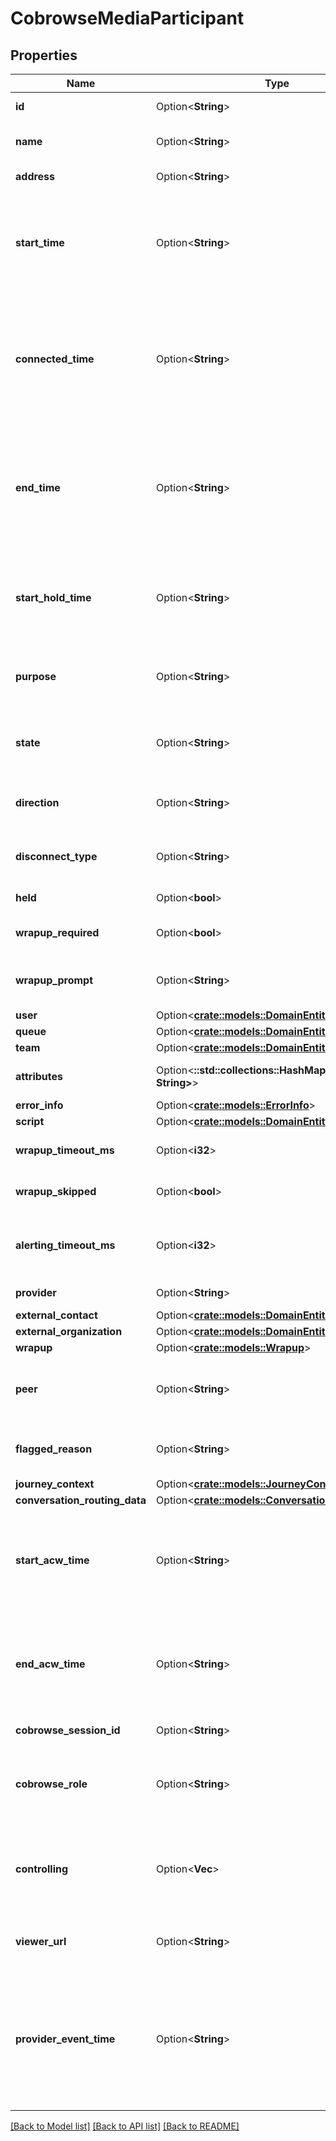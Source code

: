 # CobrowseMediaParticipant

## Properties

Name | Type | Description | Notes
------------ | ------------- | ------------- | -------------
**id** | Option<**String**> | The unique participant ID. | [optional]
**name** | Option<**String**> | The display friendly name of the participant. | [optional]
**address** | Option<**String**> | The participant address. | [optional]
**start_time** | Option<**String**> | The time when this participant first joined the conversation. Date time is represented as an ISO-8601 string. For example: yyyy-MM-ddTHH:mm:ss[.mmm]Z | [optional]
**connected_time** | Option<**String**> | The time when this participant went connected for this media (eg: video connected time). Date time is represented as an ISO-8601 string. For example: yyyy-MM-ddTHH:mm:ss[.mmm]Z | [optional]
**end_time** | Option<**String**> | The time when this participant went disconnected for this media (eg: video disconnected time). Date time is represented as an ISO-8601 string. For example: yyyy-MM-ddTHH:mm:ss[.mmm]Z | [optional]
**start_hold_time** | Option<**String**> | The time when this participant's hold started. Date time is represented as an ISO-8601 string. For example: yyyy-MM-ddTHH:mm:ss[.mmm]Z | [optional]
**purpose** | Option<**String**> | The participant's purpose.  Values can be: 'agent', 'user', 'customer', 'external', 'acd', 'ivr | [optional]
**state** | Option<**String**> | The participant's state.  Values can be: 'alerting', 'connected', 'disconnected', 'dialing', 'contacting | [optional]
**direction** | Option<**String**> | The participant's direction.  Values can be: 'inbound' or 'outbound' | [optional]
**disconnect_type** | Option<**String**> | The reason the participant was disconnected from the conversation. | [optional]
**held** | Option<**bool**> | Value is true when the participant is on hold. | [optional]
**wrapup_required** | Option<**bool**> | Value is true when the participant requires wrap-up. | [optional]
**wrapup_prompt** | Option<**String**> | The wrap-up prompt indicating the type of wrap-up to be performed. | [optional]
**user** | Option<[**crate::models::DomainEntityRef**](DomainEntityRef.md)> |  | [optional]
**queue** | Option<[**crate::models::DomainEntityRef**](DomainEntityRef.md)> |  | [optional]
**team** | Option<[**crate::models::DomainEntityRef**](DomainEntityRef.md)> |  | [optional]
**attributes** | Option<**::std::collections::HashMap<String, String>**> | A list of ad-hoc attributes for the participant. | [optional]
**error_info** | Option<[**crate::models::ErrorInfo**](ErrorInfo.md)> |  | [optional]
**script** | Option<[**crate::models::DomainEntityRef**](DomainEntityRef.md)> |  | [optional]
**wrapup_timeout_ms** | Option<**i32**> | The amount of time the participant has to complete wrap-up. | [optional]
**wrapup_skipped** | Option<**bool**> | Value is true when the participant has skipped wrap-up. | [optional]
**alerting_timeout_ms** | Option<**i32**> | Specifies how long the agent has to answer an interaction before being marked as not responding. | [optional]
**provider** | Option<**String**> | The source provider for the communication. | [optional]
**external_contact** | Option<[**crate::models::DomainEntityRef**](DomainEntityRef.md)> |  | [optional]
**external_organization** | Option<[**crate::models::DomainEntityRef**](DomainEntityRef.md)> |  | [optional]
**wrapup** | Option<[**crate::models::Wrapup**](Wrapup.md)> |  | [optional]
**peer** | Option<**String**> | The peer communication corresponding to a matching leg for this communication. | [optional]
**flagged_reason** | Option<**String**> | The reason specifying why participant flagged the conversation. | [optional]
**journey_context** | Option<[**crate::models::JourneyContext**](JourneyContext.md)> |  | [optional]
**conversation_routing_data** | Option<[**crate::models::ConversationRoutingData**](ConversationRoutingData.md)> |  | [optional]
**start_acw_time** | Option<**String**> | The timestamp when this participant started after-call work. Date time is represented as an ISO-8601 string. For example: yyyy-MM-ddTHH:mm:ss[.mmm]Z | [optional]
**end_acw_time** | Option<**String**> | The timestamp when this participant ended after-call work. Date time is represented as an ISO-8601 string. For example: yyyy-MM-ddTHH:mm:ss[.mmm]Z | [optional]
**cobrowse_session_id** | Option<**String**> | The co-browse session ID. | [optional]
**cobrowse_role** | Option<**String**> | This value identifies the role of the co-browse client within the co-browse session (a client is a sharer or a viewer). | [optional]
**controlling** | Option<**Vec<String>**> | ID of co-browse participants for which this client has been granted control (list is empty if this client cannot control any shared pages). | [optional]
**viewer_url** | Option<**String**> | The URL that can be used to open co-browse session in web browser. | [optional]
**provider_event_time** | Option<**String**> | The time when the provider event which triggered this conversation update happened in the corrected provider clock. Date time is represented as an ISO-8601 string. For example: yyyy-MM-ddTHH:mm:ss[.mmm]Z | [optional]

[[Back to Model list]](../README.md#documentation-for-models) [[Back to API list]](../README.md#documentation-for-api-endpoints) [[Back to README]](../README.md)


